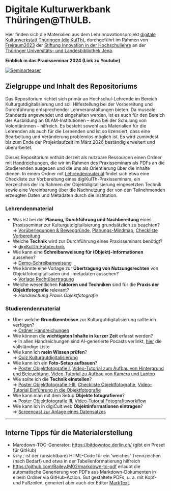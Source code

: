 # Digitale Kulturwerkbank Thüringen@ThULB. 
Hier finden sich die Materialien aus dem Lehrinnovationsprojekt [digitale Kulturwerkstatt Thüringen (digiKulTh)](https://dksm.thulb.uni-jena.de/digikulth/), durchgeführt im Rahmen von [Freiraum2023](https://stiftung-hochschullehre.de/foerderung/freiraum/) der [Stiftung Innovation in der Hochschullehre](https://stiftung-hochschullehre.de/) an der [Thüringer Universitäts- und Landesbibliothek Jena](https://www.thulb.uni-jena.de/home).

**Einblick in das Praxisseminar 2024 (Link zu Youtube)**

[![Seminarteaser](https://img.youtube.com/vi/1C-9tCVCY-M/0.jpg)](https://youtu.be/1C-9tCVCY-M)

## Zielgruppe und Inhalt des Repositoriums
Das Repositorium richtet sich primär an Hochschul-Lehrende im Bereich Kulturgutdigitalisierung und soll Hilfestellung bei der Vorbereitung und Durchführung entsprechender Lehrveranstaltungen bieten. Da museale Standards angewendet und eingehalten werden, ist es auch für den Bereich der Ausbildung an GLAM-Institutionen – etwa bei der Schulung von Volontär:innen – hilfreich. Es besteht sowohl aus Materialien für die Lehrenden als auch für die Lernenden und ist so lizensiert, dass eine Bearbeitung und Veränderung problemlos möglich ist. Es wird zumindest bis zum Ende der Projektlaufzeit im März 2026 beständig erweitert und überarbeitet.

Dieses Repositorium enthält derzeit als nutzbare Ressourcen einen Ordner mit [Handreichungen](https://github.com/digiKulTh/Lehr-Lern-Materialien/tree/main/Handreichungen), die wir im Rahmen des Praxisseminars als PDFs an die Studierenden ausgeben und die uns als Orientierung über die Inhalte dienen. In einem Ordner mit [Lehrendenmaterial](https://github.com/digiKulTh/Lehr-Lern-Materialien/tree/main/Lehrendenmaterial) findet sich etwa eine Checkliste zur Vorbereitung eines digiKulTh-Praxisseminars, ein Verzeichnis der im Rahmen der Objektdigitalisierung eingesetzten Technik sowie eine Vereinbarung über die Nachnutzung der von den Teilnehmenden erzeugten Daten und Metadaten durch die Institution.

### Lehrendenmaterial
- Was ist bei der **Planung, Durchführung und Nachbereitung** eines Praxisseminar zur Kulturgutdigitalisierung grundsätzlich zu beachten? <br> => [Vorüberlegungen & Beweggründe](https://github.com/digiKulTh/Lehr-Lern-Materialien/blob/main/Lehrendenmaterial/Vorueberlegungen_&_Beweggruende.md), [Planungs-Mindmap](https://github.com/digiKulTh/Lehr-Lern-Materialien/blob/main/Lehrendenmaterial/Mindmap.md), [Checkliste Vorbereitung](https://github.com/digiKulTh/Lehr-Lern-Materialien/blob/main/Lehrendenmaterial/Checkliste%20Vorbereitung.md)
- Welche **Technik** wird zur Durchführung eines Praxisseminars benötigt? <br> => [digiKulTh-Fototechnik](https://github.com/digiKulTh/Lehr-Lern-Materialien/blob/main/Lehrendenmaterial/digiKulTh-Fototechnik.md)
- Wie kann eine **Schreibanweisung für (Objekt)-Informationen** aussehen? <br> => [Demo-Schreibanweisung](https://github.com/digiKulTh/Lehr-Lern-Materialien/blob/main/Lehrendenmaterial/Demo-Schreibanweisung.md)
- Wie könnte eine Vorlage zur **Übertragung von Nutzungsrechten** von Objektfotodigitalisaten und -metadaten aussehen? <br> => [Vorlage Rechtübertragung](https://github.com/digiKulTh/Lehr-Lern-Materialien/blob/main/Lehrendenmaterial/Vorlage_Rechte%C3%BCbertragung.md)
- Welche wesentlichen **Faktoren und Techniken** sind für die **Praxis der Objektfotografie** relevant? <br> => *Handreichung Praxis Objektfotografie*
  
### Studierendenmaterial
- Über welche **Grundkenntnisse** zur Kulturgutdigitalisierung sollte ich verfügen? <br> => [Ordner Handreichungen](https://github.com/digiKulTh/Lehr-Lern-Materialien/tree/main/Handreichungen)
- Wie können die **wichtigsten Inhalte in kurzer Zeit** erfasst werden? <br> => In allen Handreichungen sind AI-generierte Pocasts verlinkt, [hier](https://github.com/digiKulTh/Lehr-Lern-Materialien/blob/main/Interaktives/readme.md) die vollständige Liste 
- Wie kann ich **mein Wissen prüfen**? <br> => [Quiz Kulturgutdigitalisierung](https://liascript.github.io/course/?https://raw.githubusercontent.com/digiKulTh/Lehr-Lern-Materialien/refs/heads/main/Interaktives/Quiz_Kulturgutdigitalisierung.md)
- Wie kann ich ein **Foto-Setup aufbauen**? <br> => [Poster Objektfotografie I](https://github.com/user-attachments/files/20589074/Poster.Objektfotografie.pdf), [Video-Tutorial zum Aufbau von Hintergrund und Beleuchtung](https://www.youtube.com/watch?v=YNlT-KAWyGc), [Video-Tutorial zu Aufbau von Kamera und Laptop](https://www.youtube.com/watch?v=2w_Xzwkofj4)
- Wie sollte ich die **Technik einstellen**? <br> => [Poster Objektfotografie I-III](https://github.com/user-attachments/files/20589074/Poster.Objektfotografie.pdf), [Checkliste Objektfotografie](https://github.com/digiKulTh/Lehr-Lern-Materialien/blob/main/Handreichungen/Checkliste%20Objektfotografie.md), [Video-Tutorial Einführung in die Objektfotografie](https://youtu.be/zAy0TGYMUWI)
- Wie kann man mit dem Setup **Objekte fotografieren**? <br> => [Poster Objektfotografie III](https://github.com/user-attachments/files/20589074/Poster.Objektfotografie.pdf), [Video-Tutorial Fotografieworkflow](https://www.youtube.com/watch?v=mAjWm4rSCuE)
- Wie kann ich in digiCult.web **Objektinformationen eintragen**? <br> => [Screencast zur Anlage eines Datensatzes](https://www.youtube.com/watch?v=R3o4tdLhXHI)

---

## Interne Tipps für die Materialerstellung
- Marcdown-TOC-Generator: https://bitdowntoc.derlin.ch/ (gibt ein Preset für GitHub)
- `&shy;` ist der (unsichtbare) HTML-Code für ein 'weiches' Trennzeichen (nach Bedarf) und etwa in der Tabellenformatierung hilfreich
- https://github.com/BaileyJM02/markdown-to-pdf erlaubt die automatische Generierung von PDFs aus Markdown-Dokumenten in einem Ordner via GitHub-Action. Gut gestaltete PDFs, u. a. mit Kopf- und Fußzeilen, generiert aber auch der Editor [MarkText](https://github.com/marktext/marktext).
